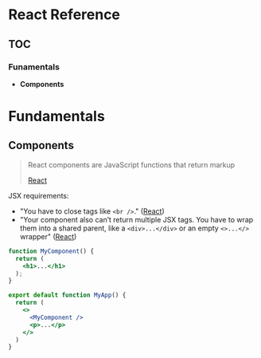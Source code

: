 # React Reference

## TOC

### Funamentals

- **Components**

# Fundamentals

## Components

> React components are JavaScript functions that return markup
>
> [React](https://react.dev/learn)

JSX requirements:
- "You have to close tags like `<br />`." ([React](https://react.dev/learn))
- "Your component also can’t return multiple JSX tags. You have to wrap them into a shared parent, like a `<div>...</div>` or an empty `<>...</>` wrapper" ([React](https://react.dev/learn))

```jsx
function MyComponent() {
  return (
    <h1>...</h1>
  );
}

export default function MyApp() {
  return (
    <>
      <MyComponent />
      <p>...</p>
    </>
  )
}
```
